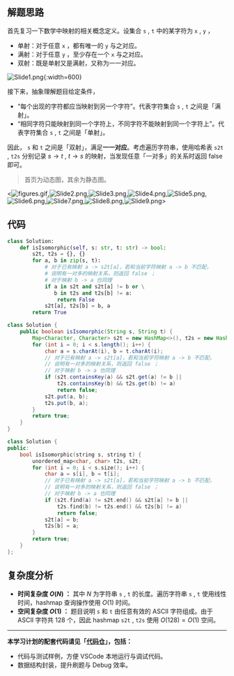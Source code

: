 ## 解题思路

首先复习一下数学中映射的相关概念定义。设集合 `s` , `t` 中的某字符为 `x` , `y` ，

- 单射：对于任意 `x` ，都有唯一的 `y` 与之对应。
- 满射：对于任意 `y` ，至少存在一个 `x` 与之对应。
- 双射：既是单射又是满射，又称为一一对应。

![Slide1.png](https://pic.leetcode-cn.com/1656945936-BsSBMu-Slide1.png){:width=600}

接下来，抽象理解题目给定条件，

- “每个出现的字符都应当映射到另一个字符”。代表字符集合 `s` , `t` 之间是「满射」。
- “相同字符只能映射到同一个字符上，不同字符不能映射到同一个字符上”。代表字符集合 `s` , `t` 之间是「单射」。

因此， `s` 和 `t` 之间是「双射」，满足**一一对应**。考虑遍历字符串，使用哈希表 `s2t` , `t2s` 分别记录 $s \rightarrow t$ , $t \rightarrow s$ 的映射，当发现任意「一对多」的关系时返回 false 即可。

> 首页为动态图，其余为静态图。

<![figures.gif](https://pic.leetcode-cn.com/1656946175-rhEujv-figures.gif),![Slide2.png](https://pic.leetcode-cn.com/1656945956-GWOmgW-Slide2.png),![Slide3.png](https://pic.leetcode-cn.com/1656945956-KAShFK-Slide3.png),![Slide4.png](https://pic.leetcode-cn.com/1656945956-riGkIs-Slide4.png),![Slide5.png](https://pic.leetcode-cn.com/1656945956-uzdVpp-Slide5.png),![Slide6.png](https://pic.leetcode-cn.com/1656945956-WrrFGR-Slide6.png),![Slide7.png](https://pic.leetcode-cn.com/1656945956-olRMWK-Slide7.png),![Slide8.png](https://pic.leetcode-cn.com/1656945956-GITAQd-Slide8.png),![Slide9.png](https://pic.leetcode-cn.com/1656945956-XZZnsW-Slide9.png)>

## 代码

```Python []
class Solution:
    def isIsomorphic(self, s: str, t: str) -> bool:
        s2t, t2s = {}, {}
        for a, b in zip(s, t):
            # 对于已有映射 a -> s2t[a]，若和当前字符映射 a -> b 不匹配，
            # 说明有一对多的映射关系，则返回 false ；
            # 对于映射 b -> a 也同理
            if a in s2t and s2t[a] != b or \
               b in t2s and t2s[b] != a:
                return False
            s2t[a], t2s[b] = b, a
        return True
```

```Java []
class Solution {
    public boolean isIsomorphic(String s, String t) {
        Map<Character, Character> s2t = new HashMap<>(), t2s = new HashMap<>();
        for (int i = 0; i < s.length(); i++) {
            char a = s.charAt(i), b = t.charAt(i);
            // 对于已有映射 a -> s2t[a]，若和当前字符映射 a -> b 不匹配，
            // 说明有一对多的映射关系，则返回 false ；
            // 对于映射 b -> a 也同理
            if (s2t.containsKey(a) && s2t.get(a) != b || 
                t2s.containsKey(b) && t2s.get(b) != a)
                return false;
            s2t.put(a, b);
            t2s.put(b, a);
        }
        return true;
    }
}
```

```C++ []
class Solution {
public:
    bool isIsomorphic(string s, string t) {
        unordered_map<char, char> t2s, s2t;
        for (int i = 0; i < s.size(); i++) {
            char a = s[i], b = t[i];
            // 对于已有映射 a -> s2t[a]，若和当前字符映射 a -> b 不匹配，
            // 说明有一对多的映射关系，则返回 false ；
            // 对于映射 b -> a 也同理
            if (s2t.find(a) != s2t.end() && s2t[a] != b || 
                t2s.find(b) != t2s.end() && t2s[b] != a)
                return false;
            s2t[a] = b;
            t2s[b] = a;
        }
        return true;
    }
};
```

## 复杂度分析

- **时间复杂度 $O(N)$ ：** 其中 $N$ 为字符串 `s` , `t` 的长度。遍历字符串 `s` , `t` 使用线性时间，hashmap 查询操作使用 $O(1)$ 时间。
- **空间复杂度 $O(1)$ ：** 题目说明 `s` 和 `t` 由任意有效的 ASCII 字符组成。由于 ASCII 字符共 128 个，因此 hashmap `s2t` , `t2s` 使用 $O(128) = O(1)$ 空间。

---

**本学习计划的配套代码请见「[代码仓](https://github.com/krahets/selected-coding-interview)」，包括：**

- 代码与测试样例，方便 VSCode 本地运行与调试代码。
- 数据结构封装，提升刷题与 Debug 效率。
